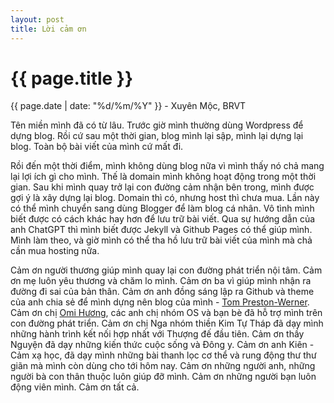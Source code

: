 ```yaml
---
layout: post
title: Lời cảm ơn
---
```


{{ page.title }}
================
<p class="meta">{{ page.date | date: "%d/%m/%Y" }} - Xuyên Mộc, BRVT</p>

Tên miền mình đã có từ lâu. Trước giờ mình thường dùng Wordpress để dựng blog. Rồi cứ sau một thời gian, blog mình lại sập, mình lại dựng lại blog. Toàn bộ bài viết của mình cứ mất đi. 

Rồi đến một thời điểm, mình không dùng blog nữa vì mình thấy nó chả mang lại lợi ích gì cho mình. Thế là domain mình không hoạt động trong một thời gian. Sau khi mình quay trở lại con đường cảm nhận bên trong, mình được gợi ý là xây dựng lại blog. Domain thì có, nhưng host thì chưa mua. Lần này có thể mình chuyển sang dùng Blogger để làm blog cá nhân. Vô tình mình biết được có cách khác hay hơn để lưu trữ bài viết. Qua sự hướng dẫn của anh ChatGPT thì mình biết được Jekyll và Github Pages có thể giúp mình. Mình làm theo, và giờ mình có thể tha hồ lưu trữ bài viết của mình mà chả cần mua hosting nữa. 

Cảm ơn người thương giúp mình quay lại con đường phát triển nội tâm.
Cảm ơn mẹ luôn yêu thương và chăm lo mình.
Cảm ơn ba vì giúp mình nhận ra đường đi sai của bản thân. 
Cảm ơn anh đồng sáng lập ra Github và theme của anh chia sẻ để mình dựng nên blog của mình - [Tom Preston-Werner](https://tom.preston-werner.com/).
Cảm ơn chị [Omi Hương](https://omihuong.net/), các anh chị nhóm OS và bạn bè đã hỗ trợ mình trên con đường phát triển. 
Cảm ơn chị Nga nhóm thiền Kim Tự Tháp đã dạy mình những hành trình kết nối hợp nhất với Thượng đế đầu tiên.
Cảm ơn thầy Nguyện đã dạy những kiến thức cuộc sống và Đông y.
Cảm ơn anh Kiên - Cảm xạ học, đã dạy mình những bài thanh lọc cơ thể và rung động thư thư giãn mà mình còn dùng cho tới hôm nay.
Cảm ơn những người anh, những người bà con thân thuộc luôn giúp đỡ mình. 
Cảm ơn những người bạn luôn động viên mình. 
Cảm ơn tất cả.
